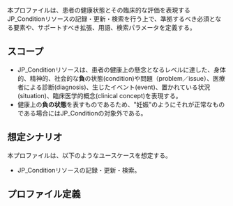 <br/>
本プロファイルは、患者の健康状態とその臨床的な評価を表現するJP_Conditionリソースの記録・更新・検索を行う上で、準拠するべき必須となる要素や、サポートすべき拡張、用語、検索パラメータを定義する。

## スコープ

- JP_Conditionリソースは、患者の健康上の懸念となるレベルに達した、身体的、精神的、社会的な<strong>負</strong>の状態(condition)や問題（problem／issue）、医療者による診断(diagnosis)、生じたイベント(event)、置かれている状況(situation)、臨床医学的概念(clinical concept)を表現する。
- 健康上の<strong>負の状態</strong>を表すものであるため、"妊娠"のようにそれが正常なものである場合にはJP_Conditionの対象外である。

## 想定シナリオ

本プロファイルは、以下のようなユースケースを想定する。

- JP_Conditionリソースの記録・更新・検索。

## プロファイル定義